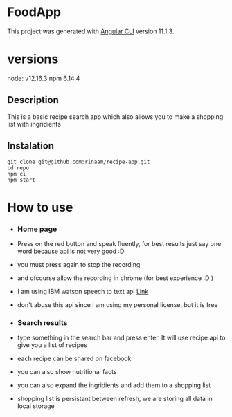 # FoodApp

This project was generated with [Angular CLI](https://github.com/angular/angular-cli) version 11.1.3.

# versions

node: v12.16.3 npm 6.14.4

## Description

This is a basic recipe search app which also allows you to make a shopping list with ingridients

## Instalation

```
git clone git@github.com:rinaam/recipe-app.git
cd repo
npm ci
npm start
```

# How to use

- ### Home page
- Press on the red button and speak fluently, for best results just say one word because api is not very good :D
- you must press again to stop the recording
- and ofcourse allow the recording in chrome (for best experience :D )
- I am using IBM watson speech to text api [Link](https://cloud.ibm.com/apidocs/speech-to-text)
- don't abuse this api since I am using my personal license, but it is free

- ### Search results
- type something in the search bar and press enter. It will use recipe api to give you a list of recipes
- each recipe can be shared on facebook
- you can also show nutritional facts
- you can also expand the ingridients and add them to a shopping list
- shopping list is persistant between refresh, we are storing all data in local storage
